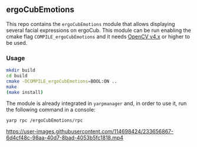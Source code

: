 ## ergoCubEmotions 
This repo contains the `ergoCubEmotions` module that allows displaying several facial expressions on ergoCub.
This module can be run enabling the cmake flag `COMPILE_ergoCubEmotions` and it needs [OpenCV v4.x](https://github.com/opencv/opencv) or higher to be used.
### Usage
```sh
mkdir build
cd build
cmake -DCOMPILE_ergoCubEmotions=BOOL:ON ..
make
(make install)
```
The module is already integrated in `yarpmanager` and, in order to use it, run the following command in a console:
```console
yarp rpc /ergoCubEmotions/rpc
```

https://user-images.githubusercontent.com/114698424/233656867-6d4cf48c-98aa-40d7-8bad-4053b5fc1818.mp4
